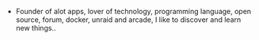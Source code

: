 - Founder of alot apps, lover of technology, programming language, open source, forum, docker, unraid and arcade, I like to discover and learn new things..
  <br>














































































































































































































































































































































































































































































































































































































































































































































































































































































































































































































































































































































































































































































































































































































































































































































































































































































































































































































































































































































































































































































































































































































































































































































































































































































































































































































































































































































































































































































































































































































































































































































































































































































































































































































































































































































































































































































































































































































































































































































































































































































































































































































































































































































































































































































































































































































































































































































































































































































































































































































































































































































































































































































































































































































































































































































































































































